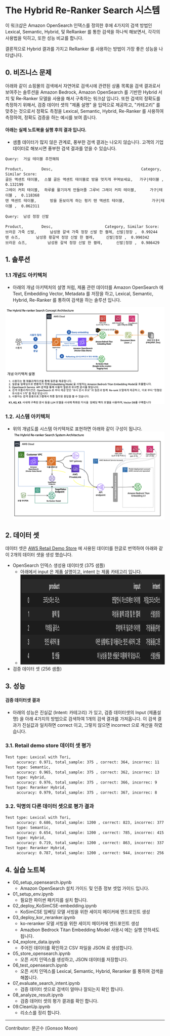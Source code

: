 # The Hybrid Re-Ranker Search 시스템

이 워크샵은 Amazon OpenSearch 인덱스를 정의한 후에 4가지의 검색 방법인 Lexical, Semantic, Hybrid, 및 ReRanker 를 통한 검색을 하나씩 해보면서, 각각의 사용법을 익히고, 또한 성능 비교를 합니다. 


결론적으로 Hybrid 결과를 가지고 ReRanker 를 사용하는 방법이 가장 좋은 성능을 나타냅니다.

## 0. 비즈니스 문제
아래와 같이 쇼핑몰의 검색에서 자연어로 검색시에 관련된 상품 목록을 검색 결과로서 보여주는 솔루션을 Amazon Bedrock, Amazon OpenSearch 를 기반한 Hybrid 서치 및  Re-Ranker 모델을 사용을 해서 구축하는 워크샵 입니다. 
또한 검색의 정확도를 측정하기 위해서, 검증 데이터 셋의 "제품 설명" 을 입력으로 제공하고, "카테고리" 를 맞추는 것으로서 정확도 측정을 Lexical, Semantic, Hybrid, Re-Ranker 를 사용하여 측정하여, 정확도 검증을 하는 예시를 보여 줍니다.

#### 아래는 실제 노트북을 실행 후의 결과 입니다. 
- 샘플 데이터가 많지 않은 관계로, 풍부한 검색 결과는 나오지 않습니다. 고객의 기업 데이터로 해보시면 풍부한 검색 결과를 얻을 수 있습니다.
```
Query:  거실 테이블 추천해줘

Product, 		Desc, 						                Category, 	Similar Score:
골든 액센트 테이블,  스웰 골든 액센트 테이블로 방을 멋지게 꾸며보세요,  	가구|테이블 ,  0.132199
그레이 커피 테이블,  하루를 활기차게 만들어줄 그루비 그레이 커피 테이블,  	가구|테이블 ,  0.118368
탠 액센트 테이블,  	방을 돋보이게 하는 펑키 탠 액센트 테이블,  		    가구|테이블 ,  0.062311

Query:  남성 정장 신발

Product, 		Desc, 				        Category, Similar Score:
브라운 가죽 신발,  	남성용 갈색 가죽 정장 신발 한 켤레, 신발|정장 ,  0.99244
탠 슈즈,  		남성용 황갈색 정장 신발 한 켤레,  	신발|정장 ,  0.990342
브라운 슈즈,  		남성용 갈색 정장 신발 한 켤레,  	신발|정장 ,  0.986429
```

## 1. 솔루션
### 1.1 개념도 아키텍처
- 아래의 개념 아키텍처의 설명 처럼, 제품 관련 데이터를 Amazon OpenSearch 에 Text, Embedding Vector, Metadata 를 저장을 하고, Lexical, Semantic, Hybrid, Re-Ranker 를 통하여 검색을 하는 솔루션 입니다.

![Hybrid-Reranker-Search-Concept.png](img/Hybrid-Reranker-Search-Concept.png)

### 1.2. 시스템 아키텍처
- 위의 개념도를 시스템 아키텍처로 표현하면 아래와 같이 구성이 됩니다.
![Hybrid-ReRanker-Search-System.png](img/Hybrid-ReRanker-Search-System.png)


## 2. 데이터 셋
데이터 셋은 [AWS Retail Demo Store](https://github.com/aws-samples/retail-demo-store) 에 사용된 데이터를 한글로 번역하여 아래와 같이 2개의 데이터 샛을 생성 했습니다.
- OpenSearch 인덱스 생성용 데이터셋 (375 샘플)
    - 아래에서 input 은 제품 설명이고, intent 는 제품 카테고리 입니다.
    - <img src="img/victor_store_input.png" width="1338" height="284">
- 검증 데이터 셋 (256 샘플)

## 3. 성능

#### 검증 데이터샛 결과
- 아래의 성능은 진실값 (Intent: 카테고리) 가 있고, 검증 데이터샛의 Input (제품설명) 을 아래 4가지의 방법으로 검색하여 1개의 검색 결과를 가져옵니다. 이 검색 결과가 진실값과 일치하면 correct 이고, 그렇치 않으면 incorrect 으로 계산을 하였습니다.

### 3.1. Retail demo store 데이터 샛 평가
```
Test type: Lexical with Tori, 
	 accuracy: 0.971, total_sample: 375 , correct: 364, incorrec: 11
Test type: Semantic, 
	 accuracy: 0.965, total_sample: 375 , correct: 362, incorrec: 13
Test type: Hybrid, 
	 accuracy: 0.976, total_sample: 375 , correct: 366, incorrec: 9
Test type: Reranker Hybrid, 
	 accuracy: 0.979, total_sample: 375 , correct: 367, incorrec: 8
```
### 3.2. 익명의 다른 데이터 셋으로 평가 결과
```
Test type: Lexical with Tori, 
     accuracy: 0.686, total_sample: 1200 , correct: 823, incorrec: 377
Test type: Semantic, 
     accuracy: 0.654, total_sample: 1200 , correct: 785, incorrec: 415
Test type: Hybrid, 
     accuracy: 0.719, total_sample: 1200 , correct: 863, incorrec: 337
Test type: Reranker Hybrid, 
     accuracy: 0.787, total_sample: 1200 , correct: 944, incorrec: 256
```


## 4. 실습 노트북

- 00_setup_opensearch.ipynb
    - Amazon OpenSearch 설치 가이드 및 인증 정보 셋업 가이드 입니다.
- 01_setup_env.ipynb
    - 필요한 파이썬 패키지를 설치 합니다.            
- 02_deploy_KoSimCSE-embedding.ipynb
    - KoSimCSE 임베딩 모델 서빙을 위한 세이지 메이커에 엔드포인트 생성
- 03_deploy_kor_reranker.ipynb
    - ko-reranker 모델 서빙을 위한 세이지 메이커에 엔드포인트 생성
    - Amazbon Bedrock Titan Embedding Model 사용시 에는 실행 안하셔도 됩니다.
- 04_explore_data.ipynb
    - 주어진 데이터를 확인하고 CSV 파일을 JSON 로 생성합니다.
- 05_store_opensearch.ipynb
    - 오픈 서치 인덱스를 생성하고, JSON 데이터를 저장합니다.
- 06_test_opensearch.ipynb
    - 오픈 서치 인덱스를 Lexical, Semantic, Hybrid, Reranker 를 통하여 검색을 해봅니다.
- 07_evaluate_search_intent.ipynb
    - 검증 데이터 셋으로 검색이 얼마나 잘되는지 확인 합니다.
- 08_analyze_result.ipynb
    - 검증 데어터 셋의 평가 결과를 확인 합니다. 
- 09.CleanUp.ipynb
    - 리소스를 정리 합니다.

---
Contributor: 문곤수 (Gonsoo Moon)